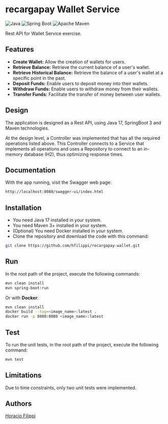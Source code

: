 # recargapay Wallet Service
![Java](https://img.shields.io/badge/java-%23ED8B00.svg?logo=java&logoColor=white)
![Spring Boot](https://img.shields.io/badge/Spring%20Boot-6DB33F?logo=springboot&logoColor=fff)
![Apache Maven](https://img.shields.io/badge/Apache%20Maven-C71A36?logo=Apache%20Maven&logoColor=white)

Rest API for Wallet Service exercise.

## Features
- **Create Wallet:** Allow the creation of wallets for users.
- **Retrieve Balance:** Retrieve the current balance of a user's wallet.
- **Retrieve Historical Balance:** Retrieve the balance of a user's wallet at a specific point in the past.
- **Deposit Funds:** Enable users to deposit money into their wallets.
- **Withdraw Funds:** Enable users to withdraw money from their wallets.
- **Transfer Funds:** Facilitate the transfer of money between user wallets.

## Design
The application is designed as a Rest API, using Java 17, SpringBoot 3 and Maven technologies.

At the design level, a Controller was implemented that has all the required operations listed above. This Controller connects to a Service that implements all operations and uses a Repository to connect to an in-memory database (H2), thus optimizing response times.

## Documentation
With the app running, visit the Swagger web page:

```sh
http://localhost:8080/swagger-ui/index.html
```

## Installation
- You need Java 17 installed in your system.
- You need Maven 3+ installed in your system.
- (Optional) You need Docker installed in your system.
- Clone the repository and download the code with this command:

```sh
git clone https://github.com/hfilippi/recargapay-wallet.git
```

## Run
In the root path of the project, execute the following commands:

```sh
mvn clean install
mvn spring-boot:run
```

Or with **Docker**:

```sh
mvn clean install
docker build --tag=<image_name>:latest .
docker run -p 8080:8080 <image_name>:latest
```

## Test
To run the unit tests, in the root path of the project, execute the following command:

```sh
mvn test
```

## Limitations
Due to time constraints, only two unit tests were implemented.

## Authors
[Horacio Filippi](mailto:hfilippi@gmail.com)
